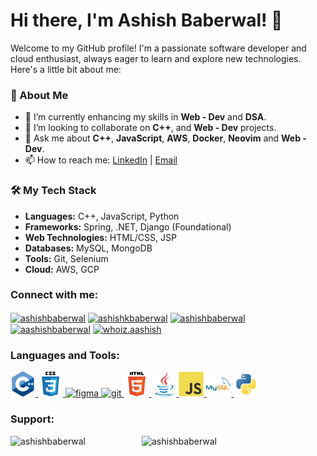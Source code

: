 
<h1> Hi there, I'm Ashish Baberwal! 👋</h1>
Welcome to my GitHub profile! I'm a passionate software developer and cloud enthusiast, always eager to learn and explore new technologies. Here's a little bit about me:


### 🌟 About Me

- 🌱 I’m currently enhancing my skills in **Web - Dev** and **DSA**.
- 👯 I’m looking to collaborate on **C++**, and **Web - Dev** projects.
- 💬 Ask me about **C++**, **JavaScript**, **AWS**, **Docker**, **Neovim** and **Web - Dev**.
- 📫 How to reach me: [LinkedIn](https://linkedin.com/in/ashishbaberwal) | [Email](mailto:ashishkbaberwal@gmail.com)


### 🛠️ My Tech Stack

- **Languages:** C++, JavaScript, Python
- **Frameworks:** Spring, .NET, Django (Foundational)
- **Web Technologies:** HTML/CSS, JSP
- **Databases:** MySQL, MongoDB
- **Tools:** Git, Selenium
- **Cloud:** AWS, GCP


<h3 align="left">Connect with me:</h3>
<p align="left">
<a href="https://dev.to/ashishbaberwal" target="blank"><img align="center" src="https://raw.githubusercontent.com/rahuldkjain/github-profile-readme-generator/master/src/images/icons/Social/devto.svg" alt="ashishbaberwal" height="30" width="40" /></a>
<a href="https://twitter.com/ashishkbaberwal" target="blank"><img align="center" src="https://raw.githubusercontent.com/rahuldkjain/github-profile-readme-generator/master/src/images/icons/Social/twitter.svg" alt="ashishkbaberwal" height="30" width="40" /></a>
<a href="https://linkedin.com/in/ashishbaberwal" target="blank"><img align="center" src="https://raw.githubusercontent.com/rahuldkjain/github-profile-readme-generator/master/src/images/icons/Social/linked-in-alt.svg" alt="ashishbaberwal" height="30" width="40" /></a>
<a href="https://fb.com/aashishbaberwal" target="blank"><img align="center" src="https://raw.githubusercontent.com/rahuldkjain/github-profile-readme-generator/master/src/images/icons/Social/facebook.svg" alt="aashishbaberwal" height="30" width="40" /></a>
<a href="https://instagram.com/whoiz.aashish" target="blank"><img align="center" src="https://raw.githubusercontent.com/rahuldkjain/github-profile-readme-generator/master/src/images/icons/Social/instagram.svg" alt="whoiz.aashish" height="30" width="40" /></a>
</p>

<h3 align="left">Languages and Tools:</h3>
<p align="left"> <a href="https://www.w3schools.com/cpp/" target="_blank" rel="noreferrer"> <img src="https://raw.githubusercontent.com/devicons/devicon/master/icons/cplusplus/cplusplus-original.svg" alt="cplusplus" width="40" height="40"/> </a> <a href="https://www.w3schools.com/css/" target="_blank" rel="noreferrer"> <img src="https://raw.githubusercontent.com/devicons/devicon/master/icons/css3/css3-original-wordmark.svg" alt="css3" width="40" height="40"/> </a> <a href="https://www.figma.com/" target="_blank" rel="noreferrer"> <img src="https://www.vectorlogo.zone/logos/figma/figma-icon.svg" alt="figma" width="40" height="40"/> </a> <a href="https://git-scm.com/" target="_blank" rel="noreferrer"> <img src="https://www.vectorlogo.zone/logos/git-scm/git-scm-icon.svg" alt="git" width="40" height="40"/> </a> <a href="https://www.w3.org/html/" target="_blank" rel="noreferrer"> <img src="https://raw.githubusercontent.com/devicons/devicon/master/icons/html5/html5-original-wordmark.svg" alt="html5" width="40" height="40"/> </a> <a href="https://www.java.com" target="_blank" rel="noreferrer"> <img src="https://raw.githubusercontent.com/devicons/devicon/master/icons/java/java-original.svg" alt="java" width="40" height="40"/> </a> <a href="https://developer.mozilla.org/en-US/docs/Web/JavaScript" target="_blank" rel="noreferrer"> <img src="https://raw.githubusercontent.com/devicons/devicon/master/icons/javascript/javascript-original.svg" alt="javascript" width="40" height="40"/> </a> <a href="https://www.mysql.com/" target="_blank" rel="noreferrer"> <img src="https://raw.githubusercontent.com/devicons/devicon/master/icons/mysql/mysql-original-wordmark.svg" alt="mysql" width="40" height="40"/> </a> <a href="https://www.python.org" target="_blank" rel="noreferrer"> <img src="https://raw.githubusercontent.com/devicons/devicon/master/icons/python/python-original.svg" alt="python" width="40" height="40"/> </a> </p>

<h3 align="left">Support:</h3>
<p><a href="https://www.buymeacoffee.com/ashishbaberwal"> <img align="left" src="https://cdn.buymeacoffee.com/buttons/v2/default-yellow.png" height="50" width="210" alt="ashishbaberwal" /></a><a href="https://ko-fi.com/ashishbaberwal"> <img align="left" src="https://cdn.ko-fi.com/cdn/kofi3.png?v=3" height="50" width="210" alt="ashishbaberwal" /></a></p><br><br><br>



<!--<p><img align="left" src="https://github-readme-stats.vercel.app/api/top-langs?username=ashishbaberwal&show_icons=true&locale=en&layout=compact" alt="ashishbaberwal" /></p>

<p>&nbsp;<img align="center" src="https://github-readme-stats.vercel.app/api?username=ashishbaberwal&show_icons=true&locale=en" alt="ashishbaberwal" /></p>

<p><img align="center" src="https://github-readme-streak-stats.herokuapp.com/?user=ashishbaberwal&" alt="ashishbaberwal" /></p> -->
